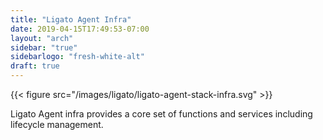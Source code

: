 ```yaml
---
title: "Ligato Agent Infra"
date: 2019-04-15T17:49:53-07:00
layout: "arch"
sidebar: "true"
sidebarlogo: "fresh-white-alt"
draft: true
---
```




{{< figure src="/images/ligato/ligato-agent-stack-infra.svg" >}}

Ligato Agent infra provides a core set of functions and services including lifecycle management.